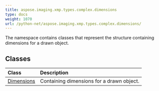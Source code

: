 ```yaml
---
title: aspose.imaging.xmp.types.complex.dimensions
type: docs
weight: 1070
url: /python-net/aspose.imaging.xmp.types.complex.dimensions/
---
```



The namespace contains classes that represent the structure containing dimensions for a drawn object.

## **Classes**
|**Class**|**Description**|
| :- | :- |
|[Dimensions](/imaging/python-net/aspose.imaging.xmp.types.complex.dimensions/dimensions/)|Containing dimensions for a drawn object.|
